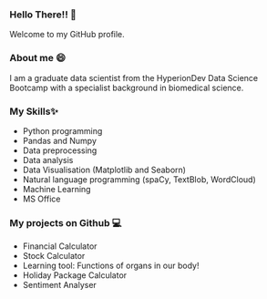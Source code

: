 ### Hello There!! 👋
Welcome to my GitHub profile.

### About me 😄
I am a graduate data scientist from the HyperionDev Data Science Bootcamp with a specialist background in biomedical science. 

### My Skills✨
- Python programming
- Pandas and Numpy
- Data preprocessing
- Data analysis
- Data Visualisation (Matplotlib and Seaborn)
- Natural language programming (spaCy, TextBlob, WordCloud)
- Machine Learning
- MS Office

### My projects on Github 💻
- Financial Calculator
- Stock Calculator
- Learning tool: Functions of organs in our body!
- Holiday Package Calculator
- Sentiment Analyser


